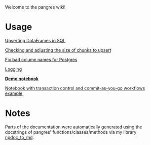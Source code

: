 Welcome to the pangres wiki!

# Usage

[Upserting DataFrames in SQL](https://github.com/ThibTrip/pangres/wiki/Upsert)

[Checking and adjusting the size of chunks to upsert](https://github.com/ThibTrip/pangres/wiki/Chunksize-Adjustment)

[Fix bad column names for Postgres](https://github.com/ThibTrip/pangres/wiki/Fix-bad-column-names-postgres)

[Logging](https://github.com/ThibTrip/pangres/wiki/Logging)

[**Demo notebook**](https://github.com/ThibTrip/pangres/blob/master/demos/pangres_demo.ipynb)

[Notebook with transaction control and commit-as-you-go workflows example](https://github.com/ThibTrip/pangres/blob/master/demos/transaction_control.ipynb)

# Notes

Parts of the documentation were automatically generated using the docstrings of pangres' functions/classes/methods via my library [npdoc_to_md](https://github.com/ThibTrip/npdoc_to_md).